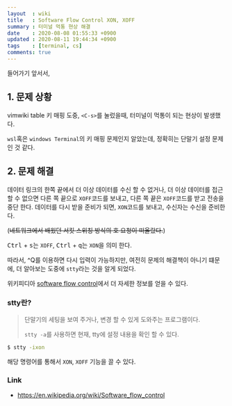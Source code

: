 ```yaml
---
layout  : wiki
title   : Software Flow Control XON, XOFF
summary : 터미널 먹통 현상 해결
date    : 2020-08-08 01:55:33 +0900
updated : 2020-08-11 19:44:34 +0900
tags    : [terminal, cs]
comments: true
---
```


들어가기 앞서서, 

## 1. 문제 상황

vimwiki table 키 매핑 도중, `<C-s>`를 눌렀을때, 터미널이 먹통이 되는 현상이 발생했다.

`wsl`혹은 `windows Terminal`의 키 매핑 문제인지 알았는데, 정확히는 단말기 설정 문제인 것 같다.


## 2. 문제 해결

데이터 링크의 한쪽 끝에서 더 이상 데이터를 수신 할 수 없거나, 더 이상 데이터를 접근 할 수 없으면 
다른 쪽 끝으로 `XOFF`코드를 보내고, 다른 쪽 끝은 `XOFF`코드를 받고 전송을 중단 한다. 데이터를 다시 받을 준비가 되면,
`XON`코드를 보내고, 수신자는 수신을 준비한다. 

(~~네트워크에서 배웠던 서킷 스위칭 방식의 호 요청이 떠올랐다.~~)

<kbd>Ctrl</kbd> + <kbd>s</kbd>는 `XOFF`, <kbd>Ctrl</kbd> + <kbd>q</kbd>는 `XON`을 의미 한다.

따라서, ^Q를 이용하면 다시 입력이 가능하지만, 여전히 문제의 해결책이 아니기 떄문에, 더 알아보는 도중에 `stty`라는 것을 알게 되었다.

위키피디아 [software flow control](https://en.wikipedia.org/wiki/Software_flow_control)에서 더 자세한
정보를 얻을 수 있다.

### stty란?

> 단말기의 세팅을 보여 주거나, 변경 할 수 있게 도와주는 프로그램이다.
> 
> `stty -a`를 사용하면 현재, tty에 설정 내용을 확인 할 수 있다.

```bash
$ stty -ixon
```

해당 명령어를 통해서 `XON`, `XOFF` 기능을 끌 수 있다.

### Link

* https://en.wikipedia.org/wiki/Software_flow_control
